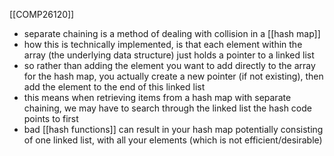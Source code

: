 [[COMP26120]]

- separate chaining is a method of dealing with collision in a [[hash map]]
- how this is technically implemented, is that each element within the array (the underlying data structure) just holds a pointer to a linked list
- so rather than adding the element you want to add directly to the array for the hash map, you actually create a new pointer (if not existing), then add the element to the end of this linked list
- this means when retrieving items from a hash map with separate chaining, we may have to search through the linked list the hash code points to first
- bad [[hash functions]] can result in your hash map potentially consisting of one linked list, with all your elements (which is not efficient/desirable)